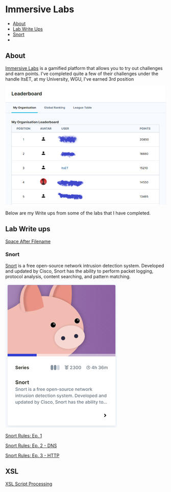 # Immersive Labs

* [About](#about)
* [Lab Write Ups](#Lab-Write-ups)
* [Snort](#snort)
* [](#)

## About

[Immersive Labs](https://www.immersivelabs.com/) is a gamified platform that allows you to try out challenges and earn points. 
I've completed quite a few of their challenges under the handle ItsET, at my University, WGU, I've earned 3rd position 

![Immersive Labs Leader Board](./images/ILLeaderboard.png)

Below are my Write ups from some of the labs that I have completed.

## Lab Write ups 

[Space After Filename](./SpaceAfterFilename.txt)

### Snort

[Snort](https://immersivelabs.online/browse/category/defensive/snort) is a free open-source network intrusion detection system. Developed and updated by Cisco, Snort has the ability to perform packet logging, protocol analysis, content searching, and pattern matching.

![Snort card](./images/SnortLabs.PNG)

[Snort Rules: Ep. 1](./SnortRulesEp1.txt)

[Snort Rules: Ep. 2 - DNS](./SnortRulesEp2.txt)

[Snort Rules: Ep. 3 - HTTP](./SnortRulesEp2.txt)

## XSL
[XSL Script Processing](./XSLScriptProcessing.txt)